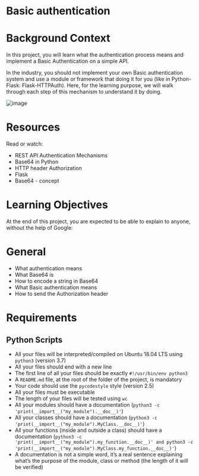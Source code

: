 # Basic authentication
# Background Context
In this project, you will learn what the authentication process means and implement a Basic Authentication on a simple API.

In the industry, you should not implement your own Basic authentication system and use a module or framework that doing it for you (like in Python-Flask: Flask-HTTPAuth). Here, for the learning purpose, we will walk through each step of this mechanism to understand it by doing.

![image](https://github.com/ugoem/alx-backend-user-data/assets/24642339/3314c56b-0b20-40d2-bed9-54558cac4c4b)

# Resources
Read or watch:

* REST API Authentication Mechanisms
* Base64 in Python
* HTTP header Authorization
* Flask
* Base64 - concept

# Learning Objectives
At the end of this project, you are expected to be able to explain to anyone, without the help of Google:

# General
* What authentication means
* What Base64 is
* How to encode a string in Base64
* What Basic authentication means
* How to send the Authorization header

# Requirements
## Python Scripts
* All your files will be interpreted/compiled on Ubuntu 18.04 LTS using ``python3`` (version 3.7)
* All your files should end with a new line
* The first line of all your files should be exactly ``#!/usr/bin/env python3``
* A ``README.md`` file, at the root of the folder of the project, is mandatory
* Your code should use the ``pycodestyle`` style (version 2.5)
* All your files must be executable
* The length of your files will be tested using ``wc``
* All your modules should have a documentation (``python3 -c 'print(__import__("my_module").__doc__)'``)
* All your classes should have a documentation (``python3 -c 'print(__import__("my_module").MyClass.__doc__)'``)
* All your functions (inside and outside a class) should have a documentation (``python3 -c 'print(__import__("my_module").my_function.__doc__)' and python3 -c 'print(__import__("my_module").MyClass.my_function.__doc__)'``)
* A documentation is not a simple word, it’s a real sentence explaining what’s the purpose of the module, class or method (the length of it will be verified)
